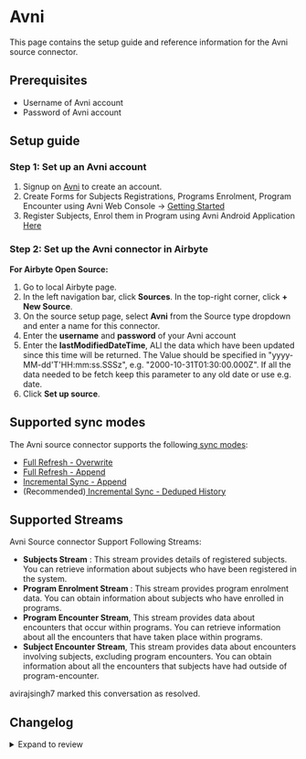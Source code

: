 # Avni

This page contains the setup guide and reference information for the Avni source connector.

## Prerequisites

- Username of Avni account
- Password of Avni account

## Setup guide

### Step 1: Set up an Avni account

1. Signup on [Avni](https://avniproject.org/) to create an account.
2. Create Forms for Subjects Registrations, Programs Enrolment, Program Encounter using Avni Web Console -> [Getting Started](https://avniproject.org/getting-started/)
3. Register Subjects, Enrol them in Program using Avni Android Application [Here](https://play.google.com/store/apps/details?id=com.openchsclient&hl=en&gl=US)

### Step 2: Set up the Avni connector in Airbyte

**For Airbyte Open Source:**

1. Go to local Airbyte page.
2. In the left navigation bar, click **Sources**. In the top-right corner, click **+ New Source**.
3. On the source setup page, select **Avni** from the Source type dropdown and enter a name for this connector.
4. Enter the **username** and **password** of your Avni account
5. Enter the **lastModifiedDateTime**, ALl the data which have been updated since this time will be returned. The Value should be specified in "yyyy-MM-dd'T'HH:mm:ss.SSSz", e.g. "2000-10-31T01:30:00.000Z". If all the data needed to be fetch keep this parameter to any old date or use e.g. date.
6. Click **Set up source**.

## Supported sync modes

The Avni source connector supports the following[ sync modes](https://docs.airbyte.com/cloud/core-concepts#connection-sync-modes):
​

- [Full Refresh - Overwrite](https://docs.airbyte.com/understanding-airbyte/connections/full-refresh-overwrite)
- [Full Refresh - Append](https://docs.airbyte.com/understanding-airbyte/connections/full-refresh-append)
- [Incremental Sync - Append](https://docs.airbyte.com/understanding-airbyte/connections/incremental-append)
- (Recommended)[ Incremental Sync - Deduped History](https://docs.airbyte.com/understanding-airbyte/connections/incremental-deduped-history)

## Supported Streams

Avni Source connector Support Following Streams:

- **Subjects Stream** : This stream provides details of registered subjects. You can retrieve information about subjects who have been registered in the system.
- **Program Enrolment Stream** : This stream provides program enrolment data. You can obtain information about subjects who have enrolled in programs.
- **Program Encounter Stream**, This stream provides data about encounters that occur within programs. You can retrieve information about all the encounters that have taken place within programs.
- **Subject Encounter Stream**, This stream provides data about encounters involving subjects, excluding program encounters. You can obtain information about all the encounters that subjects have had outside of program-encounter.

avirajsingh7 marked this conversation as resolved.

## Changelog
<details>
  <summary>Expand to review</summary>
| Version | Date | Pull Request | Subject |
| 0.1.0 | 2023-09-07 | [30222](https://github.com/airbytehq/airbyte/pull/30222) | Avni Source Connector |
</details>